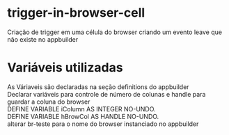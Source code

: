 # trigger-in-browser-cell
Criação de trigger em uma célula do browser criando um evento leave que não existe no appbuilder
# Variáveis utilizadas
As Váriaveis são declaradas na seção definitions do appbuilder <br>
Declarar variáveis para controle de número de colunas  e  handle para guardar a coluna do browser <br>
DEFINE VARIABLE iColumn  AS INTEGER  NO-UNDO. <br>
DEFINE VARIABLE hBrowCol AS HANDLE   NO-UNDO. <br>
alterar br-teste para o nome do browser instanciado no appbuilder

